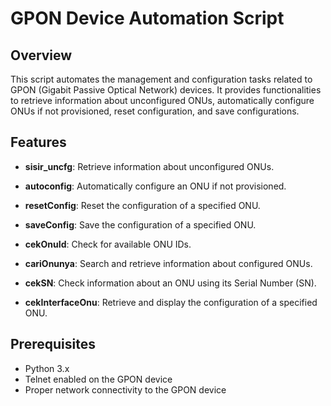 # GPON Device Automation Script

## Overview

This script automates the management and configuration tasks related to GPON (Gigabit Passive Optical Network) devices. It provides functionalities to retrieve information about unconfigured ONUs, automatically configure ONUs if not provisioned, reset configuration, and save configurations.

## Features

- **sisir_uncfg**: Retrieve information about unconfigured ONUs.

- **autoconfig**: Automatically configure an ONU if not provisioned.

- **resetConfig**: Reset the configuration of a specified ONU.

- **saveConfig**: Save the configuration of a specified ONU.

- **cekOnuId**: Check for available ONU IDs.

- **cariOnunya**: Search and retrieve information about configured ONUs.

- **cekSN**: Check information about an ONU using its Serial Number (SN).

- **cekInterfaceOnu**: Retrieve and display the configuration of a specified ONU.

## Prerequisites

- Python 3.x
- Telnet enabled on the GPON device
- Proper network connectivity to the GPON device
